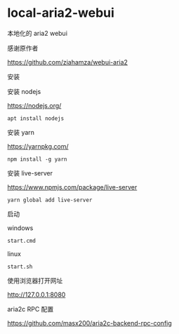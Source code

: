# local-aria2-webui

本地化的 aria2 webui

感谢原作者

https://github.com/ziahamza/webui-aria2

安装

安装 nodejs

https://nodejs.org/

```shell
apt install nodejs
```

安装 yarn

https://yarnpkg.com/

```shell
npm install -g yarn
```

安装 live-server

https://www.npmjs.com/package/live-server

```shell
yarn global add live-server

```

启动

windows

```shell
start.cmd
```

linux

```shell
start.sh
```

使用浏览器打开网址

http://127.0.0.1:8080


aria2c RPC 配置

https://github.com/masx200/aria2c-backend-rpc-config
